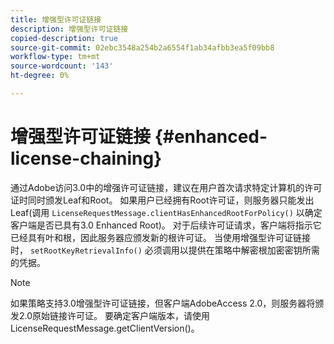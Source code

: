 ```yaml
---
title: 增强型许可证链接
description: 增强型许可证链接
copied-description: true
source-git-commit: 02ebc3548a254b2a6554f1ab34afbb3ea5f09bb8
workflow-type: tm+mt
source-wordcount: '143'
ht-degree: 0%

---
```


# 增强型许可证链接 {#enhanced-license-chaining}

通过Adobe访问3.0中的增强许可证链接，建议在用户首次请求特定计算机的许可证时同时颁发Leaf和Root。 如果用户已经拥有Root许可证，则服务器只能发出Leaf(调用 `LicenseRequestMessage.clientHasEnhancedRootForPolicy()` 以确定客户端是否已具有3.0 Enhanced Root)。 对于后续许可证请求，客户端将指示它已经具有叶和根，因此服务器应颁发新的根许可证。 当使用增强型许可证链接时， `setRootKeyRetrievalInfo()` 必须调用以提供在策略中解密根加密密钥所需的凭据。

>[!NOTE]
>
>如果策略支持3.0增强型许可证链接，但客户端AdobeAccess 2.0，则服务器将颁发2.0原始链接许可证。 要确定客户端版本，请使用LicenseRequestMessage.getClientVersion()。
